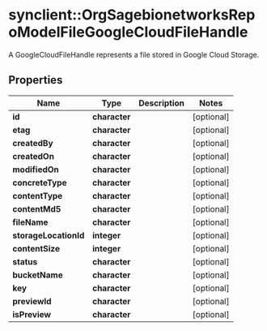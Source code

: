 # synclient::OrgSagebionetworksRepoModelFileGoogleCloudFileHandle

A GoogleCloudFileHandle represents a file stored in Google Cloud Storage.

## Properties
Name | Type | Description | Notes
------------ | ------------- | ------------- | -------------
**id** | **character** |  | [optional] 
**etag** | **character** |  | [optional] 
**createdBy** | **character** |  | [optional] 
**createdOn** | **character** |  | [optional] 
**modifiedOn** | **character** |  | [optional] 
**concreteType** | **character** |  | [optional] 
**contentType** | **character** |  | [optional] 
**contentMd5** | **character** |  | [optional] 
**fileName** | **character** |  | [optional] 
**storageLocationId** | **integer** |  | [optional] 
**contentSize** | **integer** |  | [optional] 
**status** | **character** |  | [optional] 
**bucketName** | **character** |  | [optional] 
**key** | **character** |  | [optional] 
**previewId** | **character** |  | [optional] 
**isPreview** | **character** |  | [optional] 


